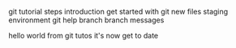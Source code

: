 git tutorial steps
introduction
 get started with git 
 new files
 staging environment
 git help
 branch
 branch messages

 hello world from git tutos
 it's now get to date
